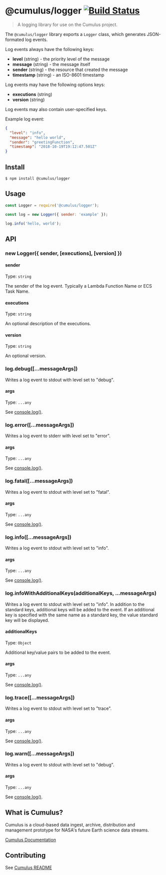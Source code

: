 # @cumulus/logger [![Build Status](https://travis-ci.org/nasa/cumulus.svg?branch=master)](https://travis-ci.org/nasa/cumulus)

> A logging library for use on the Cumulus project.

The `@cumulus/logger` library exports a `Logger` class, which generates
JSON-formated log events.

Log events always have the following keys:

- **level** (string) - the priority level of the message
- **message** (string) - the message itself
- **sender** (string) - the resource that created the message
- **timestamp** (string) - an ISO-8601 timestamp

Log events may have the following options keys:

- **executions** (string)
- **version** (string)

Log events may also contain user-specified keys.

Example log event:

```json
{
  "level": "info",
  "message": "hello world",
  "sender": "greetingFunction",
  "timestamp": "2018-10-19T19:12:47.501Z"
}
```

## Install

```
$ npm install @cumulus/logger
```

## Usage

```js
const Logger = require('@cumulus/logger');

const log = new Logger({ sender: 'example' });

log.info('hello, world');
```

## API

### new Logger({ sender, [executions], [version] })

#### sender

Type: `string`

The sender of the log event.  Typically a Lambda Function Name or ECS Task Name.

#### executions

Type: `string`

An optional description of the executions.

#### version

Type: `string`

An optional version.

### log.debug([...messageArgs])

Writes a log event to stdout with level set to "debug".

#### args

Type: `...any`

See [console.log()](https://nodejs.org/dist/latest-v8.x/docs/api/console.html#console_console_log_data_args).

### log.error([...messageArgs])

Writes a log event to stderr with level set to "error".

#### args

Type: `...any`

See [console.log()](https://nodejs.org/dist/latest-v8.x/docs/api/console.html#console_console_log_data_args).

### log.fatal([...messageArgs])

Writes a log event to stdout with level set to "fatal".

#### args

Type: `...any`

See [console.log()](https://nodejs.org/dist/latest-v8.x/docs/api/console.html#console_console_log_data_args).

### log.info([...messageArgs])

Writes a log event to stdout with level set to "info".

#### args

Type: `...any`

See [console.log()](https://nodejs.org/dist/latest-v8.x/docs/api/console.html#console_console_log_data_args).

### log.infoWithAdditionalKeys(additionalKeys, ...messageArgs)

Writes a log event to stdout with level set to "info".  In addition to the
standard keys, additional keys will be added to the event.  If an additional key
is specified with the same name as a standard key, the value standard key will
be displayed.

#### additionalKeys

Type: `Object`

Additional key/value pairs to be added to the event.

#### args

Type: `...any`

See [console.log()](https://nodejs.org/dist/latest-v8.x/docs/api/console.html#console_console_log_data_args).

### log.trace([...messageArgs])

Writes a log event to stdout with level set to "trace".

#### args

Type: `...any`

See [console.log()](https://nodejs.org/dist/latest-v8.x/docs/api/console.html#console_console_log_data_args).

### log.warn([...messageArgs])

Writes a log event to stdout with level set to "debug".

#### args

Type: `...any`

See [console.log()](https://nodejs.org/dist/latest-v8.x/docs/api/console.html#console_console_log_data_args).

## What is Cumulus?

Cumulus is a cloud-based data ingest, archive, distribution and management
prototype for NASA's future Earth science data streams.

[Cumulus Documentation](https://nasa.github.io/cumulus)

## Contributing

See [Cumulus README](https://github.com/nasa/cumulus/blob/master/README.md#installing-and-deploying)
